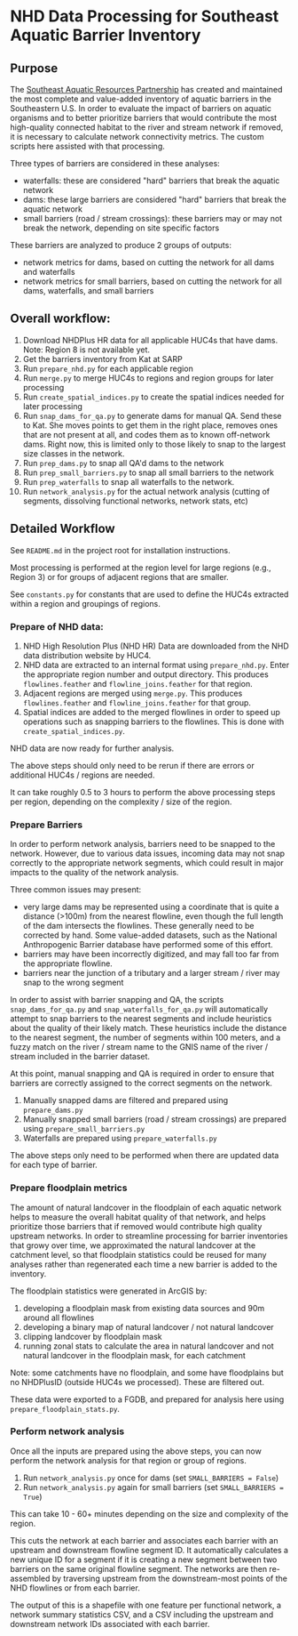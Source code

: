 # NHD Data Processing for Southeast Aquatic Barrier Inventory

## Purpose

The [Southeast Aquatic Resources Partnership](https://southeastaquatics.net) has created and maintained the most complete and value-added inventory of aquatic barriers in the Southeastern U.S. In order to evaluate the impact of barriers on aquatic organisms and to better prioritize barriers that would contribute the most high-quality connected habitat to the river and stream network if removed, it is necessary to calculate network connectivity metrics. The custom scripts here assisted with that processing.

Three types of barriers are considered in these analyses:

-   waterfalls: these are considered "hard" barriers that break the aquatic network
-   dams: these large barriers are considered "hard" barriers that break the aquatic network
-   small barriers (road / stream crossings): these barriers may or may not break the network, depending on site specific factors

These barriers are analyzed to produce 2 groups of outputs:

-   network metrics for dams, based on cutting the network for all dams and waterfalls
-   network metrics for small barriers, based on cutting the network for all dams, waterfalls, and small barriers

## Overall workflow:

1. Download NHDPlus HR data for all applicable HUC4s that have dams. Note: Region 8 is not available yet.
2. Get the barriers inventory from Kat at SARP
3. Run `prepare_nhd.py` for each applicable region
4. Run `merge.py` to merge HUC4s to regions and region groups for later processing
5. Run `create_spatial_indices.py` to create the spatial indices needed for later processing
6. Run `snap_dams_for_qa.py` to generate dams for manual QA. Send these to Kat. She moves points to get them in the right place, removes ones that are not present at all, and codes them as to known off-network dams. Right now, this is limited only to those likely to snap to the largest size classes in the network.
7. Run `prep_dams.py` to snap all QA'd dams to the network
8. Run `prep_small_barriers.py` to snap all small barriers to the network
9. Run `prep_waterfalls` to snap all waterfalls to the network.
10. Run `network_analysis.py` for the actual network analysis (cutting of segments, dissolving functional networks, network stats, etc)

## Detailed Workflow

See `README.md` in the project root for installation instructions.

Most processing is performed at the region level for large regions (e.g., Region 3) or for groups of adjacent regions that are smaller.

See `constants.py` for constants that are used to define the HUC4s extracted within a region and groupings of regions.

### Prepare of NHD data:

1. NHD High Resolution Plus (NHD HR) Data are downloaded from the NHD data distribution website by HUC4.
2. NHD data are extracted to an internal format using `prepare_nhd.py`. Enter the appropriate region number and output directory. This produces `flowlines.feather` and `flowline_joins.feather` for that region.
3. Adjacent regions are merged using `merge.py`. This produces `flowlines.feather` and `flowline_joins.feather` for that group.
4. Spatial indices are added to the merged flowlines in order to speed up operations such as snapping barriers to the flowlines. This is done with `create_spatial_indices.py`.

NHD data are now ready for further analysis.

The above steps should only need to be rerun if there are errors or additional HUC4s / regions are needed.

It can take roughly 0.5 to 3 hours to perform the above processing steps per region, depending on the complexity / size of the region.

### Prepare Barriers

In order to perform network analysis, barriers need to be snapped to the network. However, due to various data issues, incoming data may not snap correctly to the appropriate network segments, which could result in major impacts to the quality of the network analysis.

Three common issues may present:

-   very large dams may be represented using a coordinate that is quite a distance (>100m) from the nearest flowline, even though the full length of the dam intersects the flowlines. These generally need to be corrected by hand. Some value-added datasets, such as the National Anthropogenic Barrier database have performed some of this effort.
-   barriers may have been incorrectly digitized, and may fall too far from the appropriate flowline.
-   barriers near the junction of a tributary and a larger stream / river may snap to the wrong segment

In order to assist with barrier snapping and QA, the scripts `snap_dams_for_qa.py` and `snap_waterfalls_for_qa.py` will automatically attempt to snap barriers to the nearest segments and include heuristics about the quality of their likely match. These heuristics include the distance to the nearest segment, the number of segments within 100 meters, and a fuzzy match on the river / stream name to the GNIS name of the river / stream included in the barrier dataset.

At this point, manual snapping and QA is required in order to ensure that barriers are correctly assigned to the correct segments on the network.

1. Manually snapped dams are filtered and prepared using `prepare_dams.py`
2. Manually snapped small barriers (road / stream crossings) are prepared using `prepare_small_barriers.py`
3. Waterfalls are prepared using `prepare_waterfalls.py`

The above steps only need to be performed when there are updated data for each type of barrier.

### Prepare floodplain metrics

The amount of natural landcover in the floodplain of each aquatic network helps to measure the overall habitat quality of that network, and helps prioritize those barriers that if removed would contribute high quality upstream networks. In order to streamline processing for barrier inventories that growy over time, we approximated the natural landcover at the catchment level, so that floodplain statistics could be reused for many analyses rather than regenerated each time a new barrier is added to the inventory.

The floodplain statistics were generated in ArcGIS by:

1. developing a floodplain mask from existing data sources and 90m around all flowlines
2. developing a binary map of natural landcover / not natural landcover
3. clipping landcover by floodplain mask
4. running zonal stats to calculate the area in natural landcover and not natural landcover in the floodplain mask, for each catchment

Note: some catchments have no floodplain, and some have floodplains but no NHDPlusID (outside HUC4s we processed). These are filtered out.

These data were exported to a FGDB, and prepared for analysis here using `prepare_floodplain_stats.py`.

### Perform network analysis

Once all the inputs are prepared using the above steps, you can now perform the network analysis for that region or group of regions.

1. Run `network_analysis.py` once for dams (set `SMALL_BARRIERS = False`)
2. Run `network_analysis.py` again for small barriers (set `SMALL_BARRIERS = True`)

This can take 10 - 60+ minutes depending on the size and complexity of the region.

This cuts the network at each barrier and associates each barrier with an upstream and downstream flowline segment ID. It automatically calculates a new unique ID for a segment if it is creating a new segment between two barriers on the same original flowline segment. The networks are then re-assembled by traversing upstream from the downstream-most points of the NHD flowlines or from each barrier.

The output of this is a shapefile with one feature per functional network, a network summary statistics CSV, and a CSV including the upstream and downstream network IDs associated with each barrier.
